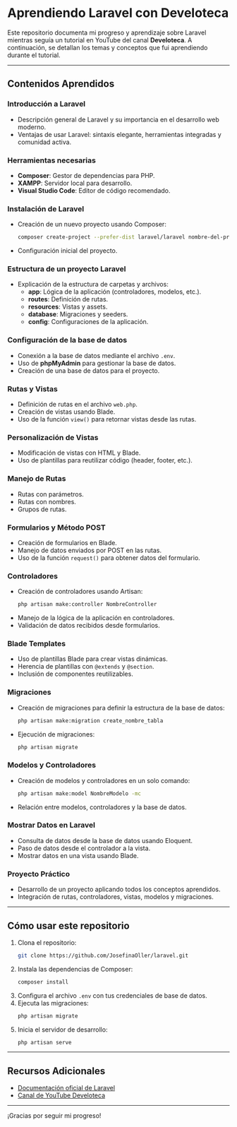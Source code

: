 # Aprendiendo Laravel con Develoteca

Este repositorio documenta mi progreso y aprendizaje sobre Laravel mientras seguía un tutorial en YouTube del canal **Develoteca**. A continuación, se detallan los temas y conceptos que fui aprendiendo durante el tutorial.

---

## Contenidos Aprendidos

### Introducción a Laravel
- Descripción general de Laravel y su importancia en el desarrollo web moderno.
- Ventajas de usar Laravel: sintaxis elegante, herramientas integradas y comunidad activa.

### Herramientas necesarias
- **Composer**: Gestor de dependencias para PHP.
- **XAMPP**: Servidor local para desarrollo.
- **Visual Studio Code**: Editor de código recomendado.

### Instalación de Laravel
- Creación de un nuevo proyecto usando Composer:
  ```bash
  composer create-project --prefer-dist laravel/laravel nombre-del-proyecto
  ```
- Configuración inicial del proyecto.

### Estructura de un proyecto Laravel
- Explicación de la estructura de carpetas y archivos:
  - **app**: Lógica de la aplicación (controladores, modelos, etc.).
  - **routes**: Definición de rutas.
  - **resources**: Vistas y assets.
  - **database**: Migraciones y seeders.
  - **config**: Configuraciones de la aplicación.

### Configuración de la base de datos
- Conexión a la base de datos mediante el archivo `.env`.
- Uso de **phpMyAdmin** para gestionar la base de datos.
- Creación de una base de datos para el proyecto.

### Rutas y Vistas
- Definición de rutas en el archivo `web.php`.
- Creación de vistas usando Blade.
- Uso de la función `view()` para retornar vistas desde las rutas.

### Personalización de Vistas
- Modificación de vistas con HTML y Blade.
- Uso de plantillas para reutilizar código (header, footer, etc.).

### Manejo de Rutas
- Rutas con parámetros.
- Rutas con nombres.
- Grupos de rutas.

### Formularios y Método POST
- Creación de formularios en Blade.
- Manejo de datos enviados por POST en las rutas.
- Uso de la función `request()` para obtener datos del formulario.

### Controladores
- Creación de controladores usando Artisan:
  ```bash
  php artisan make:controller NombreController
  ```
- Manejo de la lógica de la aplicación en controladores.
- Validación de datos recibidos desde formularios.

### Blade Templates
- Uso de plantillas Blade para crear vistas dinámicas.
- Herencia de plantillas con `@extends` y `@section`.
- Inclusión de componentes reutilizables.

### Migraciones
- Creación de migraciones para definir la estructura de la base de datos:
  ```bash
  php artisan make:migration create_nombre_tabla
  ```
- Ejecución de migraciones:
  ```bash
  php artisan migrate
  ```

### Modelos y Controladores
- Creación de modelos y controladores en un solo comando:
  ```bash
  php artisan make:model NombreModelo -mc
  ```
- Relación entre modelos, controladores y la base de datos.

### Mostrar Datos en Laravel
- Consulta de datos desde la base de datos usando Eloquent.
- Paso de datos desde el controlador a la vista.
- Mostrar datos en una vista usando Blade.

### Proyecto Práctico
- Desarrollo de un proyecto aplicando todos los conceptos aprendidos.
- Integración de rutas, controladores, vistas, modelos y migraciones.

---

## Cómo usar este repositorio
1. Clona el repositorio:
   ```bash
   git clone https://github.com/JosefinaOller/laravel.git
   ```
2. Instala las dependencias de Composer:
   ```bash
   composer install
   ```
3. Configura el archivo `.env` con tus credenciales de base de datos.
4. Ejecuta las migraciones:
   ```bash
   php artisan migrate
   ```
5. Inicia el servidor de desarrollo:
   ```bash
   php artisan serve
   ```

---

## Recursos Adicionales
- [Documentación oficial de Laravel](https://laravel.com/docs)
- [Canal de YouTube Develoteca](https://www.youtube.com/c/Develoteca)

---

¡Gracias por seguir mi progreso! 
